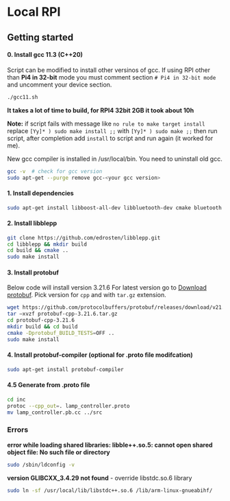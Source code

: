 # Local RPI

## Getting started

#### 0. Install gcc 11.3 (C++20)

Script can be modified to install other versinos of gcc. If using RPI other than **Pi4 in 32-bit** mode you must comment section `# Pi4 in 32-bit mode` and uncomment your device section.

```bash
./gcc11.sh
```
**It takes a lot of time to build, for RPI4 32bit 2GB it took about 10h**  

**Note:** if script fails with message like `no rule to make target install` replace `[Yy]* ) sudo make install ;;` with `[Yy]* ) sudo make ;;` then run script, after completion add `install` to script and run again (it worked for me).

New gcc compiler is installed in /usr/local/bin. You need to uninstall old gcc.
```bash
gcc -v  # check for gcc version
sudo apt-get --purge remove gcc-<your gcc version>
```


#### 1. Install dependencies
```bash
sudo apt-get install libboost-all-dev libbluetooth-dev cmake bluetooth pi-bluetooth bluez
```

#### 2. Install libblepp
```bash
git clone https://github.com/edrosten/libblepp.git
cd libblepp && mkdir build
cd build && cmake ..
sudo make install
```
#### 3. Install protobuf
Below code will install version 3.21.6 For latest version go to [Download protobuf](https://developers.google.com/protocol-buffers/docs/downloads). Pick version for `cpp` and with `tar.gz` extension.

```bash
wget https://github.com/protocolbuffers/protobuf/releases/download/v21.6/protobuf-cpp-3.21.6.tar.gz
tar –xvzf protobuf-cpp-3.21.6.tar.gz
cd protobuf-cpp-3.21.6
mkdir build && cd build
cmake -Dprotobuf_BUILD_TESTS=OFF ..
sudo make install
```

#### 4. Install protobuf-compiler (optional for .proto file modifcation)
```bash
sudo apt-get install protobuf-compiler
```

#### 4.5 Generate from .proto file
```bash
cd inc
protoc --cpp_out=. lamp_controller.proto
mv lamp_controller.pb.cc ../src
```

### Errors 

**error while loading shared libraries: libble++.so.5: cannot open shared object file: No such file or directory**
```bash
sudo /sbin/ldconfig -v
```

**version GLIBCXX_3.4.29 not found** - override libstdc.so.6 library 
```bash
sudo ln -sf /usr/local/lib/libstdc++.so.6 /lib/arm-linux-gnueabihf/
```
